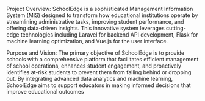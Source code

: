 Project Overview:
SchoolEdge is a sophisticated Management Information System (MIS) designed to transform how educational institutions operate by streamlining administrative tasks, improving student performance, and offering data-driven insights. This innovative system leverages cutting-edge technologies including Laravel for backend API development, Flask for machine learning optimization, and Vue.js for the user interface.

Purpose and Vision:
The primary objective of SchoolEdge is to provide schools with a comprehensive platform that facilitates efficient management of school operations, enhances student engagement, and proactively identifies at-risk students to prevent them from falling behind or dropping out. By integrating advanced data analytics and machine learning, SchoolEdge aims to support educators in making informed decisions that improve educational outcomes
